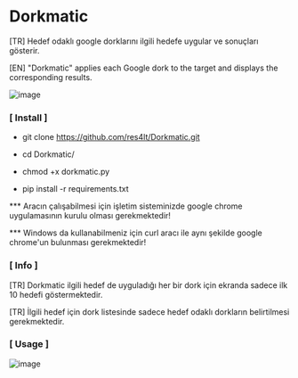 # Dorkmatic

[TR] Hedef odaklı google dorklarını ilgili hedefe uygular ve sonuçları gösterir.

[EN] "Dorkmatic" applies each Google dork to the target and displays the corresponding results.

![image](https://user-images.githubusercontent.com/101464787/219645843-4ac85c4d-fb51-41a5-9ec2-674de5d3db5d.png)

### [ Install ]

- git clone https://github.com/res4lt/Dorkmatic.git

- cd Dorkmatic/

- chmod +x dorkmatic.py

- pip install -r requirements.txt

*** Aracın çalışabilmesi için işletim sisteminizde google chrome uygulamasının kurulu olması gerekmektedir!

*** Windows da kullanabilmeniz için curl aracı ile aynı şekilde google chrome'un bulunması gerekmektedir!

### [ Info ]

[TR] Dorkmatic ilgili hedef de uyguladığı her bir dork için ekranda sadece ilk 10 hedefi göstermektedir.

[TR] İlgili hedef için dork listesinde sadece hedef odaklı dorkların belirtilmesi gerekmektedir.

### [ Usage ]  

![image](https://user-images.githubusercontent.com/101464787/219642032-03587b49-3c7c-48a2-98dc-cf6c35628e8f.png)




